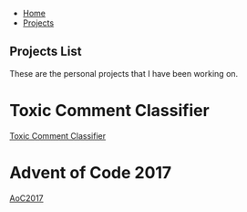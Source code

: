 <nav class="main-nav">
  <ul>
    <li><a href="/" {% if page.url == "/" %}class="active"{% endif %}>Home</a></li>
    <li><a href="/projects.md" {% if page.url == "/projects.md" %}class="active"{% endif %}>Projects</a></li>
  </ul>
</nav>

## Projects List
These are the personal projects that I have been working on.


# Toxic Comment Classifier
[Toxic Comment Classifier](https://kubz113.github.io/Toxic-Comment-Classification/)

# Advent of Code 2017
[AoC2017](https://kubz113.github.io/adventOfCode2017/)

